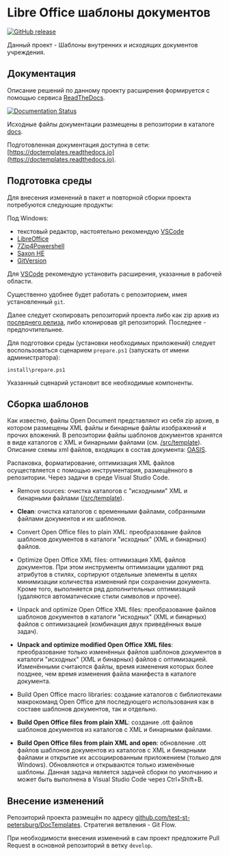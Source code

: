 # Libre Office шаблоны документов

[![GitHub release](https://img.shields.io/github/v/release/test-st-petersburg/DocTemplates?sort=semver&style=plastic)](https://github.com/test-st-petersburg/DocTemplates/releases)

Данный проект - Шаблоны внутренних и исходящих документов учреждения.

## Документация

Описание решений по данному проекту расширения формируется с помощью сервиса [ReadTheDocs][].

[![Documentation Status](https://readthedocs.org/projects/doctemplates/badge/?version=master&style=plastic)](https://doctemplates.readthedocs.io/ru/master/?badge=master)

Исходные файлы документации размещены в репозитории в каталоге
[docs](/docs).

Подготовленная документация доступна в сети:
[https://doctemplates.readthedocs.io](https://doctemplates.readthedocs.io).

## Подготовка среды

Для внесения изменений в пакет и повторной сборки проекта потребуются следующие продукты:

Под Windows:

- текстовый редактор, настоятельно рекомендую [VSCode][]
- [LibreOffice][]
- [7Zip4Powershell][]
- [Saxon HE][]
- [GitVersion][]

Для [VSCode][] рекомендую установить расширения, указанные в рабочей области.

Существенно удобнее будет работать с репозиторием, имея установленный `git`.

Далее следует скопировать репозиторий проекта либо как zip архив из [последнего
релиза](https://github.com/test-st-petersburg/DocTemplates), либо клонировав
git репозиторий.
Последнее - предпочтительнее.

Для подготовки среды (установки необходимых приложений)
следует воспользоваться сценарием `prepare.ps1` (запускать от имени администратора):

    install\prepare.ps1

Указанный сценарий установит все необходимые компоненты.

## Сборка шаблонов

Как известно, файлы Open Document представляют из себя zip архив,
в котором размещены XML файлы и бинарные файлы изображений и прочих вложений.
В репозитории файлы шаблонов документов хранятся в виде каталогов с XML и
бинарными файлами (см. [/src/template](/src/template)).
Описание схемы xml файлов, входящих в состав документа: [OASIS][].

Распаковка, форматирование, оптимизация XML файлов осуществляется
с помощью инструментария, размещённого в репозитории.
Через задачи в среде Visual Studio Code.

- Remove sources:
  очистка каталогов с "исходными"
  XML и бинарными файлами ([/src/template](/src/template)).

- **Clean**:
  очистка каталогов с временными файлами, собранными файлами
  документов и их шаблонов.

- Convert Open Office files to plain XML:
  преобразование файлов шаблонов документов в каталоги "исходных"
  (XML и бинарных) файлов.

- Optimize Open Office XML files:
  оптимизация XML файлов документов.
  При этом инструменты оптимизации удаляют ряд атрибутов в стилях,
  сортируют отдельные элементы в целях минимизации количества изменений
  при сохранении документа.
  Кроме того, выполняется ряд дополнительных оптимизаций
  (удаляются автоматические стили символов и прочее).

- Unpack and optimize Open Office XML files:
  преобразование файлов шаблонов документов в каталоги "исходных"
  (XML и бинарных) файлов с оптимизацией
  (комбинация двух приведённых выше задач).

- **Unpack and optimize modified Open Office XML files**:
  преобразование только изменённых файлов шаблонов документов
  в каталоги "исходных" (XML и бинарных) файлов с оптимизацией.
  Изменёнными считаются файлы, время изменения которых более позднее,
  чем время изменения файла манифеста в каталоге документа.

- Build Open Office macro libraries:
  создание каталогов с библиотеками макрокоманд Open Office
  для последующего использования как в составе шаблонов документов,
  так и отдельно.

- **Build Open Office files from plain XML**:
  создание .ott файлов шаблонов документов из каталогов
  с XML и бинарными файлами.

- **Build Open Office files from plain XML and open**:
  обновление .ott файлов шаблонов документов из каталогов
  с XML и бинарными файлами и открытие их ассоциированным
  приложением (только для Windows).
  Обновляются и открываются только изменённые шаблоны.
  Данная задача является задачей сборки по умолчанию
  и может быть выполнена в Visual Studio Code через Ctrl+Shift+B.

## Внесение изменений

Репозиторий проекта размещён по адресу
[github.com/test-st-petersburg/DocTemplates](https://github.com/test-st-petersburg/DocTemplates).
Стратегия ветвления - Git Flow.

При необходимости внесения изменений в сам проект предложите Pull Request в основной
репозиторий в ветку `develop`.

[VSCode]: https://code.visualstudio.com/ "Visual Studio Code"
[PowerShellCore]: https://github.com/PowerShell/PowerShell "PowerShell Core"
[LibreOffice]: https://ru.libreoffice.org "Libre Office"
[7Zip4Powershell]: https://github.com/thoemmi/7Zip4Powershell
[Saxon HE]: https://saxonica.com/products/products.xml "Saxon Home Edition"
[ReadTheDocs]: https://readthedocs.org
[OASIS]: https://docs.oasis-open.org/office/OpenDocument/v1.3/cs01/part3-schema/OpenDocument-v1.3-cs01-part3-schema.html "Open Document Format for Office Applications (OpenDocument) Version 1.3. Part 3: OpenDocument Schema"
[GitVersion]: https://github.com/GitTools/GitVersion "Easy Semantic Versioning for projects using Git"

